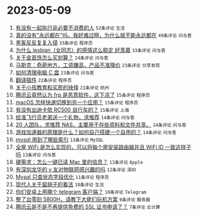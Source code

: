 # 2023-05-09

1. [有没有一起执行非必要不消费的人](https://www.v2ex.com/t/938467) `52条评论` `生活`
1. [真的没有"永远都在"吗，我好难过啊，为什么就不能永远都在](https://www.v2ex.com/t/938493) `49条评论` `问与答`
1. [黑客反反复复入侵](https://www.v2ex.com/t/938497) `33条评论` `程序员`
1. [为什么 lesbian（女同志）的感情这么稳定 好羡慕](https://www.v2ex.com/t/938487) `33条评论` `问与答`
1. [关于金首饰怎么买划算？](https://www.v2ex.com/t/938470) `24条评论` `问与答`
1. [马斯克：奇葩地方，工资嫌高，产品不准降价](https://www.v2ex.com/t/938506) `23条评论` `分享发现`
1. [如何清理电脑 C 盘](https://www.v2ex.com/t/938464) `23条评论` `问与答`
1. [翻译插件](https://www.v2ex.com/t/938453) `22条评论` `程序员`
1. [关于小孩教育和买房的抉择](https://www.v2ex.com/t/938468) `21条评论` `杭州`
1. [腾讯云竟然认为 frp 是恶意软件，这下凉了](https://www.v2ex.com/t/938528) `15条评论` `程序员`
1. [macOS 怎样快速切换到另一个应用？](https://www.v2ex.com/t/938510) `15条评论` `程序员`
1. [有没有出迪卡侬 RC500 自行车的？](https://www.v2ex.com/t/938461) `15条评论` `上海`
1. [给准飞行员老弟送一个礼物，求推荐](https://www.v2ex.com/t/938512) `14条评论` `问与答`
1. [20 人团队，求推荐 NAS，主要用于存些资料和文件共享。](https://www.v2ex.com/t/938472) `14条评论` `问与答`
1. [游戏加速器的原理是什么？如何自己搭建一个自用的？](https://www.v2ex.com/t/938458) `14条评论` `问与答`
1. [mysql 用到了哪些索引](https://www.v2ex.com/t/938507) `13条评论` `MySQL`
1. [全屋 WiFi 是怎么实现的，可以将每个屋安装路由器并且 WiFi ID 一致这样子吗](https://www.v2ex.com/t/938463) `13条评论` `问与答`
1. [硬需求：怎么一键已读 Mac 里的信息？](https://www.v2ex.com/t/938454) `13条评论` `Apple`
1. [有深圳龙华的 v 友对物联网感兴趣的吗](https://www.v2ex.com/t/938496) `12条评论` `深圳`
1. [Mysql 只查状态字段优化](https://www.v2ex.com/t/938494) `11条评论` `程序员`
1. [现代人关于留胡子的看法](https://www.v2ex.com/t/938505) `10条评论` `生活`
1. [你们安卓上用哪个 telegram 客户端？](https://www.v2ex.com/t/938477) `10条评论` `Telegram`
1. [整了台零刻 5800H，请教下大佬们玩机方案](https://www.v2ex.com/t/938495) `9条评论` `服务器`
1. [腾讯云是不是不再提供免费的 SSL 证书申请了？](https://www.v2ex.com/t/938525) `7条评论` `云计算`
